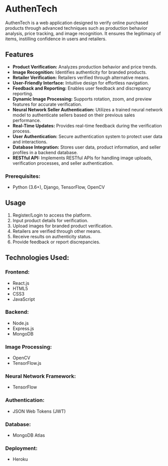 # AuthenTech

AuthenTech is a web application designed to verify online purchased products through advanced techniques such as production behavior analysis, price tracking, and image recognition. It ensures the legitimacy of items, instilling confidence in users and retailers.

## Features
- **Product Verification:** Analyzes production behavior and price trends.
- **Image Recognition:** Identifies authenticity for branded products.
- **Retailer Verification:** Retailers verified through alternative means.
- **User-Friendly Interface:** Intuitive design for effortless navigation.
- **Feedback and Reporting:** Enables user feedback and discrepancy reporting.
- **Dynamic Image Processing:** Supports rotation, zoom, and preview features for accurate verification.
- **Neural Network Seller Authentication:** Utilizes a trained neural network model to authenticate sellers based on their previous sales performance.
- **Real-Time Updates:** Provides real-time feedback during the verification process.
- **User Authentication:** Secure authentication system to protect user data and interactions.
- **Database Integration:** Stores user data, product information, and seller profiles in a backend database.
- **RESTful API:** Implements RESTful APIs for handling image uploads, verification processes, and seller authentication.

### Prerequisites:
- Python (3.6+), Django, TensorFlow, OpenCV

## Usage
1. Register/Login to access the platform.
2. Input product details for verification.
3. Upload images for branded product verification.
4. Retailers are verified through other means.
5. Receive results on authenticity status.
6. Provide feedback or report discrepancies.

## Technologies Used:
### Frontend:
- React.js
- HTML5
- CSS3
- JavaScript

### Backend:
- Node.js
- Express.js
- MongoDB

### Image Processing:
- OpenCV
- TensorFlow.js

### Neural Network Framework:
- TensorFlow

### Authentication:
- JSON Web Tokens (JWT)

### Database:
- MongoDB Atlas

### Deployment:
- Heroku
